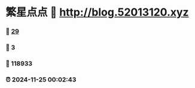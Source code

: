 # 繁星点点 :link: http://blog.52013120.xyz 
### :page_facing_up: [29](http://blog.52013120.xyz/tag.html) 
### :speech_balloon: 3 
### :hibiscus: 118933 
### :alarm_clock: 2024-11-25 00:02:43 

